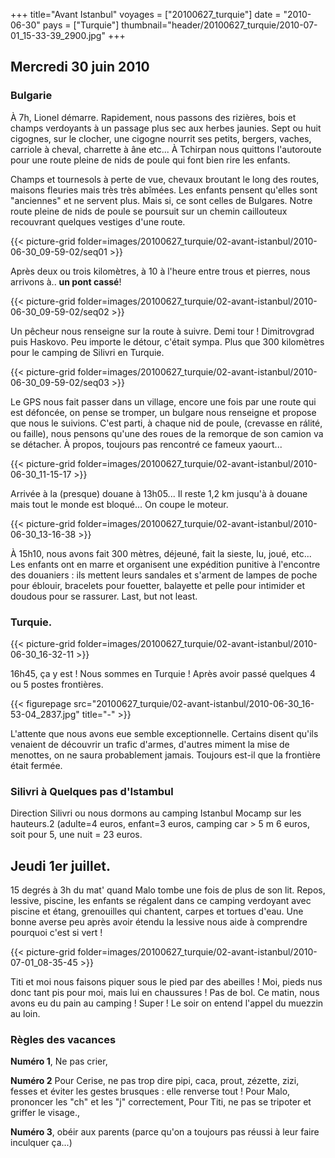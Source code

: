 +++
title="Avant Istanbul"
voyages = ["20100627_turquie"]
date = "2010-06-30"
pays = ["Turquie"]
thumbnail="header/20100627_turquie/2010-07-01_15-33-39_2900.jpg"
+++

## Mercredi 30 juin 2010

### Bulgarie


À 7h, Lionel démarre. Rapidement, nous passons des rizières, bois et champs verdoyants à un passage plus sec aux herbes jaunies. Sept ou huit cigognes, sur le clocher, une cigogne nourrit ses petits, bergers, vaches, carriole à cheval, charrette à âne etc... À Tchirpan nous quittons l'autoroute pour une route pleine de nids de poule qui font bien rire les enfants. 


Champs et tournesols à perte de vue, chevaux broutant le long des routes, maisons fleuries mais très très abîmées. Les enfants pensent qu'elles sont "anciennes" et ne servent plus. Mais si, ce sont celles de Bulgares. Notre route pleine de nids de poule se poursuit sur un chemin caillouteux recouvrant quelques vestiges d'une route. 


{{< picture-grid folder=images/20100627_turquie/02-avant-istanbul/2010-06-30_09-59-02/seq01 >}}

Après deux ou trois kilomètres, à 10 à l'heure entre trous et pierres, nous arrivons à.. **un pont cassé**! 

{{< picture-grid folder=images/20100627_turquie/02-avant-istanbul/2010-06-30_09-59-02/seq02 >}}

Un pêcheur nous renseigne sur la route à suivre. Demi tour ! Dimitrovgrad puis Haskovo. Peu importe le détour, c'était sympa. Plus que 300 kilomètres pour le camping de Silivri en Turquie.

{{< picture-grid folder=images/20100627_turquie/02-avant-istanbul/2010-06-30_09-59-02/seq03 >}}

Le GPS nous fait passer dans un village, encore une fois par une route qui est défoncée, on pense se tromper, un bulgare nous renseigne et propose que nous le suivions.
C'est parti, à chaque nid de poule, (crevasse en rálité, ou faille), nous pensons qu'une des roues de la remorque de son camion va se détacher. À propos, toujours pas rencontré ce fameux yaourt...

{{< picture-grid folder=images/20100627_turquie/02-avant-istanbul/2010-06-30_11-15-17 >}}


Arrivée à la (presque) douane à 13h05... Il reste 1,2 km jusqu'à à douane mais tout le monde est bloqué... On coupe le moteur.

{{< picture-grid folder=images/20100627_turquie/02-avant-istanbul/2010-06-30_13-16-38 >}}


À 15h10, nous avons fait 300 mètres, déjeuné, fait la sieste, lu, joué, etc... Les enfants ont en marre et organisent une expédition punitive à l'encontre des douaniers : ils mettent leurs sandales et s'arment de lampes de poche pour éblouir, bracelets pour fouetter, balayette et pelle pour intimider et doudous pour se rassurer.
Last, but not least.

### Turquie.

{{< picture-grid folder=images/20100627_turquie/02-avant-istanbul/2010-06-30_16-32-11 >}}

16h45, ça y est ! Nous sommes en Turquie ! Après avoir passé quelques 4 ou 5 postes frontières.

{{< figurepage src="20100627_turquie/02-avant-istanbul/2010-06-30_16-53-04_2837.jpg" title="-"  >}}

L'attente que nous avons eue semble exceptionnelle. Certains disent qu'ils venaient de découvrir un trafic d'armes, d'autres miment la mise de menottes, on ne saura probablement jamais. Toujours est-il que la frontière était fermée.

### Silivri à Quelques pas d'Istambul

Direction Silivri ou nous dormons au camping Istanbul Mocamp sur les hauteurs.2
(adulte=4 euros, enfant=3 euros, camping car > 5 m 6 euros, soit pour 5, une nuit = 23 euros.


## Jeudi 1er juillet. 
15 degrés à 3h du mat' quand Malo tombe une fois de plus de son lit. Repos, lessive, piscine, les enfants se régalent dans ce camping verdoyant avec piscine et étang, grenouilles qui chantent, carpes et tortues d'eau. Une bonne averse peu après avoir étendu la lessive nous aide à comprendre pourquoi c'est si vert ! 

{{< picture-grid folder=images/20100627_turquie/02-avant-istanbul/2010-07-01_08-35-45 >}}

Titi et moi nous faisons piquer sous le pied par des abeilles ! Moi, pieds nus donc tant pis pour moi, mais lui en chaussures ! Pas de bol. Ce matin, nous avons eu du pain au camping ! Super ! Le soir on entend l'appel du muezzin au loin. 


### Règles des vacances

**Numéro 1**, Ne pas crier, 

**Numéro 2** 
Pour Cerise, ne pas trop dire pipi, caca, prout, zézette, zizi, fesses et éviter les gestes brusques : elle renverse tout ! 
Pour Malo, prononcer les "ch" et les "j" correctement, 
Pour Titi, ne pas se tripoter et griffer le visage., 

**Numéro 3**, obéir aux parents (parce qu'on a toujours pas réussi à leur faire inculquer ça...)


